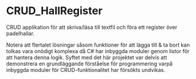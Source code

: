 # CRUD_HallRegister
CRUD applikation för att skriva/läsa till textfil och föra ett register över padelhallar. 

Notera att flertalet lösningar såsom funktioner för att lägga till & ta bort kan tolkas vara onödigt komplexa då C# har inbyggda moduler genom listor för att hantera denna logik. 
Syftet med det här projektet var delvis att demonstrera en grundläggande förståelse för programmering varpå inbyggda moduler för CRUD-funktionalitet har försökts undvikas.
